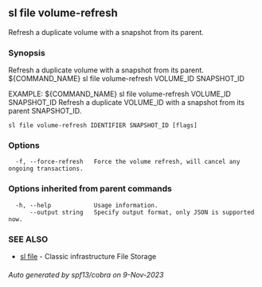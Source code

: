 ## sl file volume-refresh

Refresh a duplicate volume with a snapshot from its parent.

### Synopsis

Refresh a duplicate volume with a snapshot from its parent. ${COMMAND_NAME} sl file volume-refresh VOLUME_ID SNAPSHOT_ID

EXAMPLE:
	${COMMAND_NAME} sl file volume-refresh VOLUME_ID SNAPSHOT_ID
	Refresh a duplicate VOLUME_ID with a snapshot from its parent SNAPSHOT_ID.

```
sl file volume-refresh IDENTIFIER SNAPSHOT_ID [flags]
```

### Options

```
  -f, --force-refresh   Force the volume refresh, will cancel any ongoing transactions.
```

### Options inherited from parent commands

```
  -h, --help            Usage information.
      --output string   Specify output format, only JSON is supported now.
```

### SEE ALSO

* [sl file](sl_file.md)	 - Classic infrastructure File Storage

###### Auto generated by spf13/cobra on 9-Nov-2023
